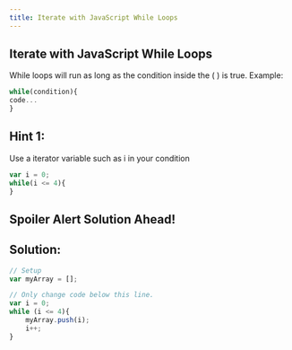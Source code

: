 ```yaml
---
title: Iterate with JavaScript While Loops
---
```

## Iterate with JavaScript While Loops
While loops will run as long as the condition inside the ( ) is true.
Example:
```javascript
while(condition){
code...
}
```

## Hint 1:
Use a iterator variable such as i in your condition
```javascript
var i = 0;
while(i <= 4){
}
```

## Spoiler Alert Solution Ahead!

## Solution:

```javascript
// Setup
var myArray = [];

// Only change code below this line.
var i = 0;
while (i <= 4){
    myArray.push(i);
    i++;
}

```
